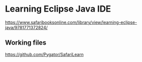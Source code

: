 # Learning Eclipse Java IDE

https://www.safaribooksonline.com/library/view/learning-eclipse-java/9781771372824/

## Working files

https://github.com/Pygator/SafariLearn

